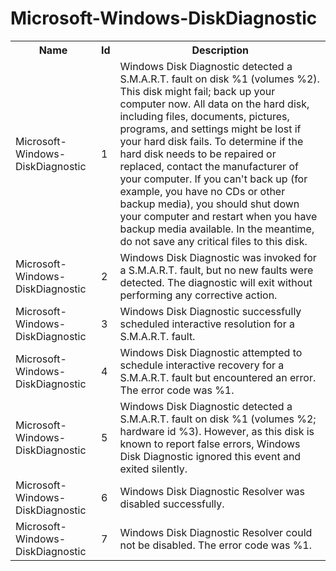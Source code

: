 # Microsoft-Windows-DiskDiagnostic

<table>
<colgroup><col/><col/><col/></colgroup>
<tr><th>Name</th><th>Id</th><th>Description</th></tr>
<tr><td>Microsoft-Windows-DiskDiagnostic</td><td>1</td><td>Windows Disk Diagnostic detected a S.M.A.R.T. fault on disk %1 (volumes %2).  This disk might fail; back up your computer now. All data on the hard disk, including files, documents, pictures, programs, and settings might be lost if your hard disk fails.  To determine if the hard disk needs to be repaired or replaced, contact the manufacturer of your computer.  If you can&#39;t back up (for example, you have no CDs or other backup media), you should shut down your computer and restart when you have backup media available.  In the meantime, do not save any critical files to this disk.</td></tr>
<tr><td>Microsoft-Windows-DiskDiagnostic</td><td>2</td><td>Windows Disk Diagnostic was invoked for a S.M.A.R.T. fault, but no new faults were detected.  The diagnostic will exit without performing any corrective action.</td></tr>
<tr><td>Microsoft-Windows-DiskDiagnostic</td><td>3</td><td>Windows Disk Diagnostic successfully scheduled interactive resolution for a S.M.A.R.T. fault.</td></tr>
<tr><td>Microsoft-Windows-DiskDiagnostic</td><td>4</td><td>Windows Disk Diagnostic attempted to schedule interactive recovery for a S.M.A.R.T. fault but encountered an error.  The error code was %1.</td></tr>
<tr><td>Microsoft-Windows-DiskDiagnostic</td><td>5</td><td>Windows Disk Diagnostic detected a S.M.A.R.T. fault on disk %1 (volumes %2; hardware id %3). However, as this disk is known to report false errors, Windows Disk Diagnostic ignored this event and exited silently.</td></tr>
<tr><td>Microsoft-Windows-DiskDiagnostic</td><td>6</td><td>Windows Disk Diagnostic Resolver was disabled successfully.</td></tr>
<tr><td>Microsoft-Windows-DiskDiagnostic</td><td>7</td><td>Windows Disk Diagnostic Resolver could not be disabled.  The error code was %1.</td></tr>
</table>
